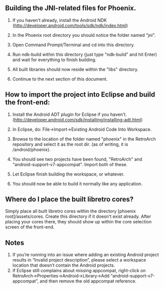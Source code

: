 ## Building the JNI-related files for Phoenix.

   1. If you haven't already, install the Android NDK (http://developer.android.com/tools/sdk/ndk/index.html)

   2. In the Phoenix root directory you should notice the folder named "jni".

   3. Open Command Prompt/Terminal and cd into this directory.

   4. Run ndk-build within this directory (just type "ndk-build" and hit Enter) and wait for everything to finish building.

   5. All built libraries should now reside within the "libs" directory.

   6. Continue to the next section of this document.



## How to import the project into Eclipse and build the front-end:

   1. Install the Android ADT plugin for Eclipse if you haven't. (http://developer.android.com/sdk/installing/installing-adt.html)

   2. In Eclipse, do: File->Import->Existing Android Code Into Workspace.

   3. Browse to the location of the folder named "phoenix" in the RetroArch repository and select it as the root dir. (as of writing, it is /android/phoenix).

   4. You should see two projects have been found, "RetroArch" and "android-support-v7-appcompat". Import both of these.

   5. Let Eclipse finish building the workspace, or whatever.

   6. You should now be able to build it normally like any application.



## Where do I place the built libretro cores?

Simply place all built libretro cores within the directory [phoenix root]/assets/cores. Create this directory if it doesn't exist already.
After placing your cores there, they should show up within the core selection screen of the front-end.

## Notes

1. If you’re running into an issue where adding an existing Android project results in “Invalid project description”, please select a workspace location that doesn’t contain the Android projects.
2. If Eclipse still complains about missing appcompat, right-click on RetroArch->Properties->Android->Library->Add “android-support-v7-appcompat”, and then remove the old appcompat reference.
